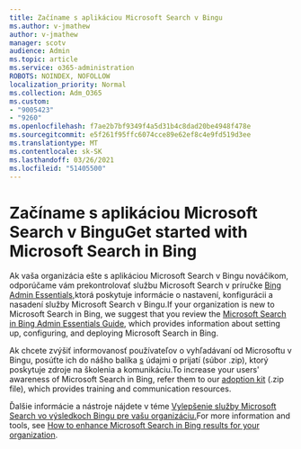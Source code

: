 ```yaml
---
title: Začíname s aplikáciou Microsoft Search v Bingu
ms.author: v-jmathew
author: v-jmathew
manager: scotv
audience: Admin
ms.topic: article
ms.service: o365-administration
ROBOTS: NOINDEX, NOFOLLOW
localization_priority: Normal
ms.collection: Adm_O365
ms.custom:
- "9005423"
- "9260"
ms.openlocfilehash: f7ae2b7bf9349f4a5d31b4c8dad20be4948f478e
ms.sourcegitcommit: e5f261f95ffc6074cce89e62ef8c4e9fd519d3ee
ms.translationtype: MT
ms.contentlocale: sk-SK
ms.lasthandoff: 03/26/2021
ms.locfileid: "51405500"
---
```

# <a name="get-started-with-microsoft-search-in-bing"></a><span data-ttu-id="faa8b-102">Začíname s aplikáciou Microsoft Search v Bingu</span><span class="sxs-lookup"><span data-stu-id="faa8b-102">Get started with Microsoft Search in Bing</span></span>

<span data-ttu-id="faa8b-103">Ak vaša organizácia ešte s aplikáciou Microsoft Search v Bingu nováčikom, odporúčame vám prekontrolovať službu Microsoft Search v príručke [Bing Admin Essentials,](https://go.microsoft.com/fwlink/p/?linkid=2127979)ktorá poskytuje informácie o nastavení, konfigurácii a nasadení služby Microsoft Search v Bingu.</span><span class="sxs-lookup"><span data-stu-id="faa8b-103">If your organization is new to Microsoft Search in Bing, we suggest that you review the [Microsoft Search in Bing Admin Essentials Guide](https://go.microsoft.com/fwlink/p/?linkid=2127979), which provides information about setting up, configuring, and deploying Microsoft Search in Bing.</span></span>

<span data-ttu-id="faa8b-104">Ak chcete zvýšiť informovanosť používateľov o vyhľadávaní od Microsoftu v Bingu, posúťte ich do nášho balíka [s](https://go.microsoft.com/fwlink/p/?LinkID=2114710) údajmi o prijatí (súbor .zip), ktorý poskytuje zdroje na školenia a komunikáciu.</span><span class="sxs-lookup"><span data-stu-id="faa8b-104">To increase your users' awareness of Microsoft Search in Bing, refer them to our [adoption kit](https://go.microsoft.com/fwlink/p/?LinkID=2114710) (.zip file), which provides training and communication resources.</span></span>

<span data-ttu-id="faa8b-105">Ďalšie informácie a nástroje nájdete v téme [Vylepšenie služby Microsoft Search vo výsledkoch Bingu pre vašu organizáciu.](https://go.microsoft.com/fwlink/?linkid=2152022)</span><span class="sxs-lookup"><span data-stu-id="faa8b-105">For more information and tools, see [How to enhance Microsoft Search in Bing results for your organization](https://go.microsoft.com/fwlink/?linkid=2152022).</span></span>
